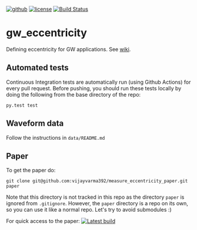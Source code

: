 [![github](https://img.shields.io/badge/GitHub-gw_eccentricity-blue.svg)](https://github.com/vijayvarma392/gw_eccentricity)
[![license](https://img.shields.io/badge/license-MIT-blue.svg)](https://github.com/vijayvarma392/gw_eccentricity/blob/master/LICENSE)
[![Build Status](https://github.com/vijayvarma392/gw_eccentricity/actions/workflows/test.yml/badge.svg)](https://github.com/vijayvarma392/gw_eccentricity/actions/workflows/test.yml)


# gw_eccentricity
Defining eccentricity for GW applications. See [wiki](https://github.com/vijayvarma392/gw_eccentricity/wiki).

## Automated tests
Continuous Integration tests are automatically run (using Github Actions) for every pull request.
Before pushing, you should run these tests locally by doing the following from the base directory of the repo:
```
py.test test
```

## Waveform data
Follow the instructions in `data/README.md`

## Paper
To get the paper do:
```
git clone git@github.com:vijayvarma392/measure_eccentricity_paper.git paper
```
Note that this directory is not tracked in this repo as the directory `paper`
is ignored from `.gitignore`. However, the `paper` directory is a repo on its
own, so you can use it like a normal repo. Let's try to avoid submodules :)

For quick access to the paper: [![Latest build](https://img.shields.io/badge/PDF-latest-orange.svg?style=flat)](https://github.com/vijayvarma392/measure_eccentricity_paper/blob/pdflatex/paper.pdf)
